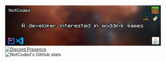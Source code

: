 [![Website](https://raw.githubusercontent.com/not-coded/not-coded/main/thumbnail.png)](https://notcoded.is-a.dev)
<br>
[![Discord Presence](https://lanyard.cnrad.dev/api/620662953347121163)](https://discord.com/users/620662953347121163)
<br>
![NotCoded's GitHub stats](https://github-readme-stats.vercel.app/api?username=not-coded&show_icons=true&theme=aura_dark)
